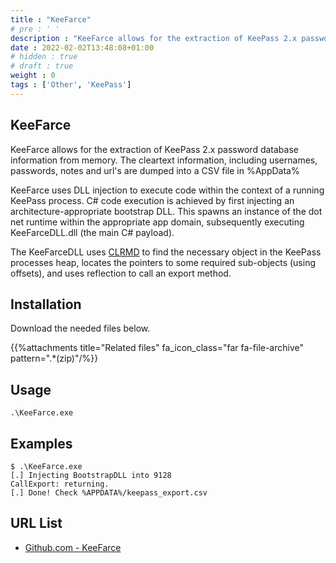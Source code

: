 ```yaml
---
title : "KeeFarce"
# pre : ' '
description : "KeeFarce allows for the extraction of KeePass 2.x password database information from memory. The cleartext information, including usernames, passwords, notes and url's are dumped into a CSV file in %AppData%"
date : 2022-02-02T13:48:08+01:00
# hidden : true
# draft : true
weight : 0
tags : ['Other', 'KeePass']
---
```


## KeeFarce

KeeFarce allows for the extraction of KeePass 2.x password database information from memory. The cleartext information, including usernames, passwords, notes and url's are dumped into a CSV file in %AppData%

KeeFarce uses DLL injection to execute code within the context of a running KeePass process. C# code execution is achieved by first injecting an architecture-appropriate bootstrap DLL. This spawns an instance of the dot net runtime within the appropriate app domain, subsequently executing KeeFarceDLL.dll (the main C# payload).

The KeeFarceDLL uses [CLRMD](https://github.com/Microsoft/dotnetsamples/tree/master/Microsoft.Diagnostics.Runtime/CLRMD) to find the necessary object in the KeePass processes heap, locates the pointers to some required sub-objects (using offsets), and uses reflection to call an export method.

## Installation

Download the needed files below.

{{%attachments title="Related files" fa_icon_class="far fa-file-archive" pattern=".*(zip)"/%}}

## Usage

```plain
.\KeeFarce.exe
```

## Examples

```plain
$ .\KeeFarce.exe
[.] Injecting BootstrapDLL into 9128
CallExport: returning.
[.] Done! Check %APPDATA%/keepass_export.csv
```

## URL List

* [Github.com - KeeFarce](https://github.com/denandz/KeeFarce)
